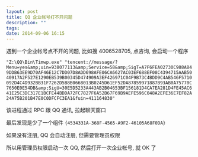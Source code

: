 ```yaml
---
layout: post
title: QQ 企业帐号打不开问题
description: ""
tags:
date: 2014-09-06 16:15
---
```


遇到一个企业帐号点不开的问题, 比如搜 4006528705, 点咨询, 会启动一个程序

```"Z:\QQ\Bin\Timwp.exe" "tencent://message/?Menu=yes&amp;uin=938077113&amp;Service=58&amp;SigT=A7F6FEA02730C988A849DDB63EE9D70AF46E12C7DD07D8ADD698AFE06CA6627AC03EF688EF08C4394715AAB5040917A2F527E1290EB539B00345D474909A3EF426971C04F9B73C4BDD9C4AB546F5710092D4C4D932BB31F7262D5B8B0668013B0245D61EF52DA87859971887B93AB0A75770C7650E0E54DB&amp;SigU=30E5D5233A443AB2B04653BF156181D4CA7EA281D4FE45AC641E25C3DC317E1BCFE44BDDA72FC7827F6A52B67F69B9AEFE596C048A2EFE36E7EF82A24A75B201B47E0C0DFCFC3EA1&fuin=411164830"```

该进程通过 RPC 跟 QQ 通讯, 拉起聊天窗口

最后发现是少了一个组件 ```{4534331A-368F-4565-A9F2-46105A68F0DA}```

如果没有注册, QQ 会自动注册, 但需要管理员权限

所以用管理员权限启动一次 QQ, 然后打开一次企业帐号, 就 OK 了
